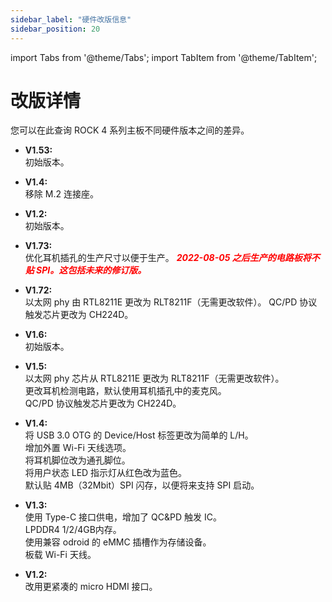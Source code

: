 ```yaml
---
sidebar_label: "硬件改版信息"
sidebar_position: 20
---
```


import Tabs from '@theme/Tabs';
import TabItem from '@theme/TabItem';

# 改版详情

您可以在此查询 ROCK 4 系列主板不同硬件版本之间的差异。

<Tabs>
<TabItem value="ROCK_4SE" label="ROCK 4SE">

- **V1.53:**  
  初始版本。

</TabItem>
<TabItem value="ROCK_4C_Plus" label="ROCK 4C+">

- **V1.4:**  
  移除 M.2 连接座。

- **V1.2:**  
  初始版本。

</TabItem>
<TabItem value="ROCK_4AB_Plus" label="ROCK 4A/B+">

- **V1.73:**  
  优化耳机插孔的生产尺寸以便于生产。
  **_<font color='red'>2022-08-05 之后生产的电路板将不贴 SPI。这包括未来的修订版。</font>_**

- **V1.72:**  
  以太网 phy 由 RTL8211E 更改为 RLT8211F（无需更改软件）。
  QC/PD 协议触发芯片更改为 CH224D。

- **V1.6:**  
  初始版本。

</TabItem>
<TabItem value="ROCK_4AB" label="ROCK 4A/B">

- **V1.5:**  
  以太网 phy 芯片从 RTL8211E 更改为 RLT8211F（无需更改软件）。  
  更改耳机检测电路，默认使用耳机插孔中的麦克风。  
  QC/PD 协议触发芯片更改为 CH224D。

- **V1.4:**  
  将 USB 3.0 OTG 的 Device/Host 标签更改为简单的 L/H。  
  增加外置 Wi-Fi 天线选项。  
  将耳机脚位改为通孔脚位。  
  将用户状态 LED 指示灯从红色改为蓝色。  
  默认贴 4MB（32Mbit）SPI 闪存，以便将来支持 SPI 启动。

- **V1.3:**  
  使用 Type-C 接口供电，增加了 QC&PD 触发 IC。  
  LPDDR4 1/2/4GB内存。  
  使用兼容 odroid 的 eMMC 插槽作为存储设备。  
  板载 Wi-Fi 天线。

</TabItem>
<TabItem value="ROCK_4C" label="ROCK 4C">

- **V1.2:**  
  改用更紧凑的 micro HDMI 接口。

</TabItem>
</Tabs>
